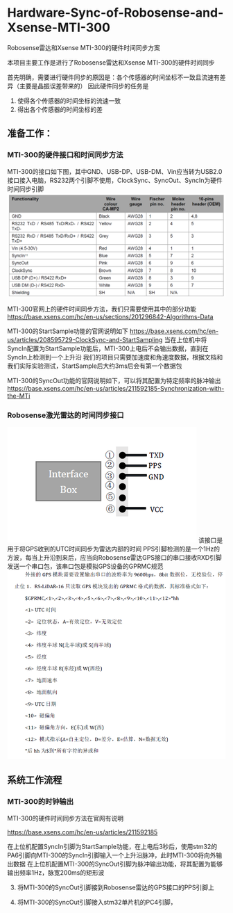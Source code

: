 # Hardware-Sync-of-Robosense-and-Xsense-MTI-300
Robosense雷达和Xsense MTI-300的硬件时间同步方案

本项目主要工作是进行了Robosense雷达和Xsense MTI-300的硬件时间同步

首先明确，需要进行硬件同步的原因是：各个传感器的时间坐标不一致且流速有差异（主要是晶振误差带来的）
因此硬件同步的任务是
1. 使得各个传感器的时间坐标的流速一致
2. 得出各个传感器的时间坐标的差

## 准备工作：
### MTI-300的硬件接口和时间同步方法

MTI-300的接口如下图，其中GND、USB-DP、USB-DM、Vin应当转为USB2.0接口接入电脑，RS232两个引脚不使用，ClockSync、SyncOut、SyncIn为硬件时间同步引脚
![MTI-300接口线序](https://github.com/YangTiankai/Hardware-Sync-of-Robosense-and-Xsense-MTI-300/blob/master/readmefile/MTI-300.PNG)

MTI-300官网上的硬件时间同步方法，我们只需要使用其中的部分功能
https://base.xsens.com/hc/en-us/sections/201296842-Algorithms-Data

MTI-300的StartSample功能的官网说明如下
https://base.xsens.com/hc/en-us/articles/208595729-ClockSync-and-StartSampling
当在上位机中将SyncIn配置为StartSample功能后，MTI-300上电后不会输出数据，直到在SyncIn上检测到一个上升沿
我们的项目只需要加速度和角速度数据，根据文档和我们实际实验测试，StartSample后大约3ms后会有第一个数据包

MTI-300的SyncOut功能的官网说明如下，可以将其配置为特定频率的脉冲输出
https://base.xsens.com/hc/en-us/articles/211592185-Synchronization-with-the-MTi

### Robosense激光雷达的时间同步接口
![Robosense GPS同步接口](https://github.com/YangTiankai/Hardware-Sync-of-Robosense-and-Xsense-MTI-300/blob/master/readmefile/LidarGPS.PNG)
该接口是用于将GPS收到的UTC时间同步为雷达内部的时间
PPS引脚检测的是一个1Hz的方波，每当上升沿到来后，应当向Robosense雷达GPS接口的串口接收RXD引脚发送一个串口包，该串口包是模拟GPS设备的GPRMC规范
![GPS设备的GPRMC规范](https://github.com/YangTiankai/Hardware-Sync-of-Robosense-and-Xsense-MTI-300/blob/master/readmefile/GPRMC.PNG)


## 系统工作流程
### MTI-300的时钟输出
MTI-300的硬件时间同步方法在官网有说明

https://base.xsens.com/hc/en-us/articles/211592185

在上位机配置SyncIn引脚为StartSample功能，在上电后3秒后，使用stm32的PA6引脚向MTI-300的SyncIn引脚输入一个上升沿脉冲，此时MTI-300将向外输出数据
在上位机配置MTI-300的SyncOut引脚为脉冲输出功能，将其配置为能够输出频率1Hz，脉宽200ms的矩形波

3. 将MTI-300的SyncOut引脚接到Robosense雷达的GPS接口的PPS引脚上

4. 将MTI-300的SyncOut引脚接入stm32单片机的PC4引脚，








